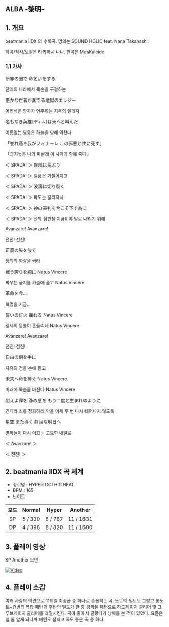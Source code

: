 ## ALBA -黎明-

## 1. 개요

beatmania IIDX 의 수록곡. 명의는 SOUND HOLIC feat. Nana Takahashi.

작곡/작사/보컬은 타카하시 나나. 편곡은 MasKaleido.



### 1.1 가사

断罪の圏で 命乞いをする

단죄의 나라에서 목숨을 구걸하는

愚かな亡者が奏でる地獄のエレジー

어리석은 망자가 연주하는 지옥의 엘레지

名もなき英雄`[ディム]`は天へと叫んだ 

이름없는 영웅은 하늘을 향해 외쳤다

「誉れ高き我がフィナーレ この邪悪と共に死す」

「긍지높은 나의 피날레 이 사악과 함께 죽다」

＜ SPADA! ＞ 疾風は荒ぶり 

＜ SPADA! ＞ 질풍은 거칠어지고

＜ SPADA! ＞ 波濤は切り裂く 

＜ SPADA! ＞ 파도는 갈라지니

＜ SPADA! ＞ 神の審判を今こそ下す為に

＜ SPADA! ＞ 신의 심판을 지금이야 말로 내리기 위해

Avanzare! Avanzare! 

전진! 전진!

正義の矢を放て 

정의의 화살을 쏴라

戦う誇りを胸に Natus Vincere 

싸우는 긍지를 가슴에 품고 Natus Vincere

革命を今...

혁명을 지금...



誓いの灯火 揺れる Natus Vincere

맹세의 등불이 흔들리네 Natus Vincere 

Avanzare! Avanzare! 

전진! 전진!

自由の剣を手に 

자유의 검을 손에 들고

未来へ命を捧ぐ Natus Vincere

미래에 목숨을 바친다 Natus Vincere



耐えよ罪を 浄め悪を もう二度と生まれぬように 

견디라 죄를 정화하라 악을 이제 두 번 다시 태어나지 않도록

星空 また導く 静寂な明日へ 

별하늘이 다시 이끄는 고요한 내일로

＜ Avanzare! ＞

＜ 전진! ＞





## 2. beatmania IIDX 곡 체계

- 장르명 : HYPER GOTHIC BEAT
- BPM : 165
- 난이도

|  모드  | Normal  |  Hyper  |  Another  |
| :--: | :-----: | :-----: | :-------: |
|  SP  | 5 / 330 | 8 / 787 | 11 / 1631 |
|  DP  | 4 / 398 | 8 / 820 | 11 / 1600 |






## 3. 플레이 영상

SP Another 보면

[![Video](http://img.youtube.com/vi/ZE54ZrUxsMo/0.jpg)](https://www.youtube.com/embed/ZE54ZrUxsMo?t=0s) 







## 4. 플레이 소감

여러 사람의 의견으로 11레벨 최상급 중 하나로 손꼽히는 곡. 노트의 밀도도 그렇고 롱노트+건반의 복합 패턴과 후반의 밀도가 한 층 강화된 패턴으로 하드게이지 클리어 및 그루브게이지 클리어를 좌절시킨다. 곡이 좋아서 골랐다가 낭패를 본 적이 있었다. 요즘은 칠 줄 알게 되니까 패턴도 찰지고 곡도 좋은 곡 중 하나.